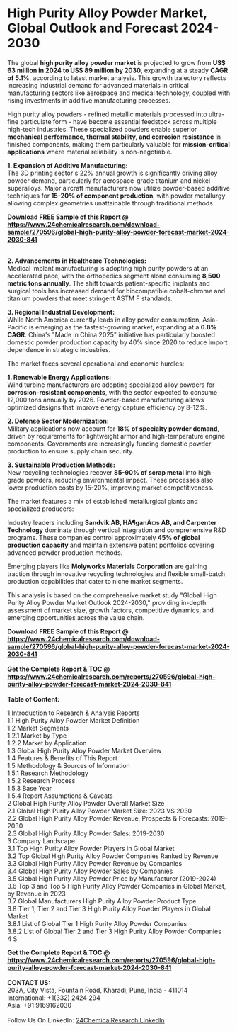 <h1>High Purity Alloy Powder Market, Global Outlook and Forecast 2024-2030</h1><p>The global <strong>high purity alloy powder market</strong> is projected to grow from <strong>US$ 63 million in 2024 to US$ 89 million by 2030</strong>, expanding at a steady <strong>CAGR of 5.1%</strong>, according to latest market analysis. This growth trajectory reflects increasing industrial demand for advanced materials in critical manufacturing sectors like aerospace and medical technology, coupled with rising investments in additive manufacturing processes.</p><p>High purity alloy powders - refined metallic materials processed into ultra-fine particulate form - have become essential feedstock across multiple high-tech industries. These specialized powders enable superior <strong>mechanical performance, thermal stability, and corrosion resistance</strong> in finished components, making them particularly valuable for <strong>mission-critical applications</strong> where material reliability is non-negotiable.</p><p><strong>1. Expansion of Additive Manufacturing:</strong><br>
The 3D printing sector's 22% annual growth is significantly driving alloy powder demand, particularly for aerospace-grade titanium and nickel superalloys. Major aircraft manufacturers now utilize powder-based additive techniques for <strong>15-20% of component production</strong>, with powder metallurgy allowing complex geometries unattainable through traditional methods.</p><div><b>Download FREE Sample of this Report @ 
            <a href="https://www.24chemicalresearch.com/download-sample/270596/global-high-purity-alloy-powder-forecast-market-2024-2030-841">
            https://www.24chemicalresearch.com/download-sample/270596/global-high-purity-alloy-powder-forecast-market-2024-2030-841</a></b></div><br><p><strong>2. Advancements in Healthcare Technologies:</strong><br>
Medical implant manufacturing is adopting high purity powders at an accelerated pace, with the orthopedics segment alone consuming <strong>8,500 metric tons annually</strong>. The shift towards patient-specific implants and surgical tools has increased demand for biocompatible cobalt-chrome and titanium powders that meet stringent ASTM F standards.</p><p><strong>3. Regional Industrial Development:</strong><br>
While North America currently leads in alloy powder consumption, Asia-Pacific is emerging as the fastest-growing market, expanding at a <strong>6.8% CAGR</strong>. China's "Made in China 2025" initiative has particularly boosted domestic powder production capacity by 40% since 2020 to reduce import dependence in strategic industries.</p><p>The market faces several operational and economic hurdles:</p><p><strong>1. Renewable Energy Applications:</strong><br>
Wind turbine manufacturers are adopting specialized alloy powders for <strong>corrosion-resistant components</strong>, with the sector expected to consume 12,000 tons annually by 2026. Powder-based manufacturing allows optimized designs that improve energy capture efficiency by 8-12%.</p><p><strong>2. Defense Sector Modernization:</strong><br>
Military applications now account for <strong>18% of specialty powder demand</strong>, driven by requirements for lightweight armor and high-temperature engine components. Governments are increasingly funding domestic powder production to ensure supply chain security.</p><p><strong>3. Sustainable Production Methods:</strong><br>
New recycling technologies recover <strong>85-90% of scrap metal</strong> into high-grade powders, reducing environmental impact. These processes also lower production costs by 15-20%, improving market competitiveness.</p><p>The market features a mix of established metallurgical giants and specialized producers:</p><p>Industry leaders including <strong>Sandvik AB, HÃ¶ganÃ¤s AB, and Carpenter Technology</strong> dominate through vertical integration and comprehensive R&amp;D programs. These companies control approximately <strong>45% of global production capacity</strong> and maintain extensive patent portfolios covering advanced powder production methods.</p><p>Emerging players like <strong>Molyworks Materials Corporation</strong> are gaining traction through innovative recycling technologies and flexible small-batch production capabilities that cater to niche market segments.</p><p>This analysis is based on the comprehensive market study "Global High Purity Alloy Powder Market Outlook 2024-2030," providing in-depth assessment of market size, growth factors, competitive dynamics, and emerging opportunities across the value chain.</p><div><b>Download FREE Sample of this Report @ 
            <a href="https://www.24chemicalresearch.com/download-sample/270596/global-high-purity-alloy-powder-forecast-market-2024-2030-841">
            https://www.24chemicalresearch.com/download-sample/270596/global-high-purity-alloy-powder-forecast-market-2024-2030-841</a></b></div><br><div><b>Get the Complete Report & TOC @ 
            <a href="https://www.24chemicalresearch.com/reports/270596/global-high-purity-alloy-powder-forecast-market-2024-2030-841">
            https://www.24chemicalresearch.com/reports/270596/global-high-purity-alloy-powder-forecast-market-2024-2030-841</a></b></div><br>
            <b>Table of Content:</b><p>1 Introduction to Research & Analysis Reports<br />
    1.1 High Purity Alloy Powder Market Definition<br />
    1.2 Market Segments<br />
        1.2.1 Market by Type<br />
        1.2.2 Market by Application<br />
    1.3 Global High Purity Alloy Powder Market Overview<br />
    1.4 Features & Benefits of This Report<br />
    1.5 Methodology & Sources of Information<br />
        1.5.1 Research Methodology<br />
        1.5.2 Research Process<br />
        1.5.3 Base Year<br />
        1.5.4 Report Assumptions & Caveats<br />
2 Global High Purity Alloy Powder Overall Market Size<br />
    2.1 Global High Purity Alloy Powder Market Size: 2023 VS 2030<br />
    2.2 Global High Purity Alloy Powder Revenue, Prospects & Forecasts: 2019-2030<br />
    2.3 Global High Purity Alloy Powder Sales: 2019-2030<br />
3 Company Landscape<br />
    3.1 Top High Purity Alloy Powder Players in Global Market<br />
    3.2 Top Global High Purity Alloy Powder Companies Ranked by Revenue<br />
    3.3 Global High Purity Alloy Powder Revenue by Companies<br />
    3.4 Global High Purity Alloy Powder Sales by Companies<br />
    3.5 Global High Purity Alloy Powder Price by Manufacturer (2019-2024)<br />
    3.6 Top 3 and Top 5 High Purity Alloy Powder Companies in Global Market, by Revenue in 2023<br />
    3.7 Global Manufacturers High Purity Alloy Powder Product Type<br />
    3.8 Tier 1, Tier 2 and Tier 3 High Purity Alloy Powder Players in Global Market<br />
        3.8.1 List of Global Tier 1 High Purity Alloy Powder Companies<br />
        3.8.2 List of Global Tier 2 and Tier 3 High Purity Alloy Powder Companies<br />
4 S</p><div><b>Get the Complete Report & TOC @ 
            <a href="https://www.24chemicalresearch.com/reports/270596/global-high-purity-alloy-powder-forecast-market-2024-2030-841">
            https://www.24chemicalresearch.com/reports/270596/global-high-purity-alloy-powder-forecast-market-2024-2030-841</a></b></div><br><b>CONTACT US:</b><br>
            203A, City Vista, Fountain Road, Kharadi, Pune, India - 411014<br>
            International: +1(332) 2424 294<br>
            Asia: +91 9169162030 <br><br>
            Follow Us On LinkedIn: <a href="https://www.linkedin.com/company/24chemicalresearch/">24ChemicalResearch LinkedIn</a>